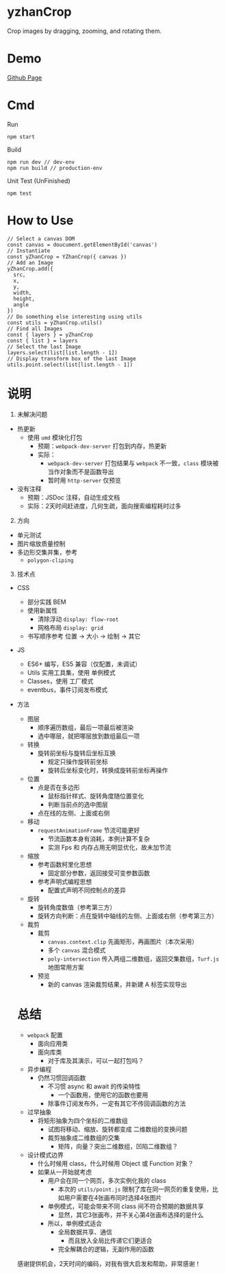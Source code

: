 # yzhanCrop
Crop images by dragging, zooming, and rotating them.
# Demo
[Github Page](https://mantoufan.github.io/yZhanCrop/dist/)
# Cmd
Run
```shell
npm start
```
Build
```shell
npm run dev // dev-env
npm run build // production-env
```
Unit Test (UnFinished)
```
npm test
```
# How to Use
```javascirpt
// Select a canvas DOM
const canvas = doucument.getElementById('canvas')
// Instantiate
const yZhanCrop = YZhanCrop({ canvas })
// Add an Image
yZhanCrop.add({
  src,
  x,
  y,
  width,
  height,
  angle
})
// Do something else interesting using utils
const utils = yZhanCrop.utils()
// Find all Images
const { layers } = yZhanCrop
const { list } = layers
// Select the last Image
layers.select(list[list.length - 1])
// Display transform box of the last Image
utils.point.select(list[list.length - 1])
```

# 说明
1. 未解决问题
- 热更新
  - 使用 `umd` 模块化打包
    - 预期：`webpack-dev-server` 打包到内存，热更新
    - 实际：
      - `webpack-dev-server` 打包结果与 `webpack` 不一致，`class` 模块被当作对象而不是函数导出
      - 暂时用 `http-server` 仅预览
- 没有注释
  - 预期：JSDoc 注释，自动生成文档
  - 实际：2天时间赶进度，几何生疏，面向搜索编程耗时过多

2. 方向
- 单元测试
- 图片缩放质量控制
- 多边形交集并集，参考
  - `polygon-cliping`

3. 技术点
- CSS 
  - 部分实践 BEM 
  - 使用新属性
    - 清除浮动 `display: flow-root`
    - 网格布局 `display: grid`
  - 书写顺序参考 位置 → 大小 → 绘制 → 其它 
- JS
  - ES6+ 编写，ES5 兼容（仅配置，未调试）
  - Utils 实用工具集，使用 单例模式
  - Classes，使用 工厂模式
  - eventbus，事件订阅发布模式
- 方法
  - 图层
    - 顺序遍历数组，最后一项最后被渲染
    - 选中哪层，就把哪层放到数组最后一项
  - 转换
    - 旋转前坐标与旋转后坐标互换
      - 规定只操作旋转前坐标
      - 旋转后坐标变化时，转换成旋转前坐标再操作
  - 位置
    - 点是否在多边形
      - 鼠标指针样式、旋转角度随位置变化
      - 判断当前点的选中图层
    - 点在线的左侧、上面或右侧
  - 移动
    - `requestAnimationFrame` 节流可能更好
      - 节流函数本身有消耗，本例计算不复杂
      - 实测 Fps 和 内存占用无明显优化，故未加节流
  - 缩放
    - 参考函数柯里化思想
      - 固定部分参数，返回接受可变参数函数
    - 参考声明式编程思想
      - 配置式声明不同控制点的差异
  - 旋转
    - 旋转角度数值（参考第三方）
    - 旋转方向判断：点在旋转中轴线的左侧、上面或右侧（参考第三方）
  - 裁剪
    - 裁剪
      - `canvas.context.clip` 先画矩形，再画图片（本次采用）
      - 多个 `canvas` 混合模式
      - `poly-intersection` 传入两组二维数组，返回交集数组，`Turf.js` 地图常用方案
    - 预览
      - 新的 canvas 渲染裁剪结果，并新建 A 标签实现导出

  # 总结
  - `webpack` 配置
    - 面向应用类
    - 面向库类
      - 对于库及其演示，可以一起打包吗？
  - 异步编程
    - 仍然习惯回调函数
       - 不习惯 async 和 await 的传染特性
         - 一个函数用，使用它的函数也要用
       - 除事件订阅发布外，一定有其它不传回调函数的方法
  - 过早抽象
    - 将矩形抽象为四个坐标的二维数组
      - 试图将移动、缩放、旋转都变成 二维数组的变换问题
      - 裁剪抽象成二维数组的交集
        - 矩阵，向量？突出二维数组，凹陷二维数组？
  - 设计模式边界
    - 什么时候用 class，什么时候用 Object 或 Function 对象？
     - 如果从一开始就考虑
       - 用户会在同一个网页，多次实例化我的 class
          - 本次的 `utils/point.js` 限制了库在同一网页的重复使用，比如用户需要在4张画布同时选择4张图片
       - 单例模式，可能会带来不同 class 间不符合预期的数据共享
          - 显然，其它3张画布，并不关心第4张画布选择的是什么
       - 所以，单例模式适合
          - 全局数据共享、通信
            - 而且放入全局比传递它们更适合
          - 完全解耦合的逻辑，无副作用的函数
          
  感谢提供机会，2天时间的编码，对我有很大启发和帮助，非常感谢！